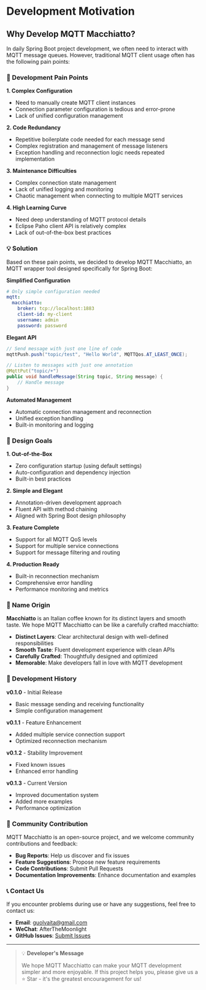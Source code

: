 # Development Motivation

## Why Develop MQTT Macchiatto?

In daily Spring Boot project development, we often need to interact with MQTT message queues. However, traditional MQTT client usage often has the following pain points:

### 🤔 Development Pain Points

**1. Complex Configuration**
- Need to manually create MQTT client instances
- Connection parameter configuration is tedious and error-prone
- Lack of unified configuration management

**2. Code Redundancy**
- Repetitive boilerplate code needed for each message send
- Complex registration and management of message listeners
- Exception handling and reconnection logic needs repeated implementation

**3. Maintenance Difficulties**
- Complex connection state management
- Lack of unified logging and monitoring
- Chaotic management when connecting to multiple MQTT services

**4. High Learning Curve**
- Need deep understanding of MQTT protocol details
- Eclipse Paho client API is relatively complex
- Lack of out-of-the-box best practices

### 💡 Solution

Based on these pain points, we decided to develop MQTT Macchiatto, an MQTT wrapper tool designed specifically for Spring Boot:

**Simplified Configuration**
```yaml
# Only simple configuration needed
mqtt:
  macchiatto:
    broker: tcp://localhost:1883
    client-id: my-client
    username: admin
    password: password
```

**Elegant API**
```java
// Send message with just one line of code
mqttPush.push("topic/test", "Hello World", MQTTQos.AT_LEAST_ONCE);

// Listen to messages with just one annotation
@MqttPut("topic/+")
public void handleMessage(String topic, String message) {
    // Handle message
}
```

**Automated Management**
- Automatic connection management and reconnection
- Unified exception handling
- Built-in monitoring and logging

### 🎯 Design Goals

**1. Out-of-the-Box**
- Zero configuration startup (using default settings)
- Auto-configuration and dependency injection
- Built-in best practices

**2. Simple and Elegant**
- Annotation-driven development approach
- Fluent API with method chaining
- Aligned with Spring Boot design philosophy

**3. Feature Complete**
- Support for all MQTT QoS levels
- Support for multiple service connections
- Support for message filtering and routing

**4. Production Ready**
- Built-in reconnection mechanism
- Comprehensive error handling
- Performance monitoring and metrics

### 🌟 Name Origin

**Macchiatto** is an Italian coffee known for its distinct layers and smooth taste. We hope MQTT Macchiatto can be like a carefully crafted macchiatto:

- **Distinct Layers**: Clear architectural design with well-defined responsibilities
- **Smooth Taste**: Fluent development experience with clean APIs
- **Carefully Crafted**: Thoughtfully designed and optimized
- **Memorable**: Make developers fall in love with MQTT development

### 🚀 Development History

**v0.1.0** - Initial Release
- Basic message sending and receiving functionality
- Simple configuration management

**v0.1.1** - Feature Enhancement
- Added multiple service connection support
- Optimized reconnection mechanism

**v0.1.2** - Stability Improvement
- Fixed known issues
- Enhanced error handling

**v0.1.3** - Current Version
- Improved documentation system
- Added more examples
- Performance optimization

### 🤝 Community Contribution

MQTT Macchiatto is an open-source project, and we welcome community contributions and feedback:

- **Bug Reports**: Help us discover and fix issues
- **Feature Suggestions**: Propose new feature requirements
- **Code Contributions**: Submit Pull Requests
- **Documentation Improvements**: Enhance documentation and examples

### 📞 Contact Us

If you encounter problems during use or have any suggestions, feel free to contact us:

- **Email**: guolvaita@gmail.com
- **WeChat**: AfterTheMoonlight
- **GitHub Issues**: [Submit Issues](https://github.com/rururunu/MQTT-Macchiatto/issues)

---

> 💡 **Developer's Message**
> 
> We hope MQTT Macchiatto can make your MQTT development simpler and more enjoyable. If this project helps you, please give us a ⭐ Star - it's the greatest encouragement for us!